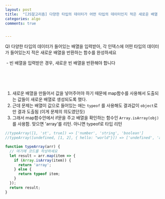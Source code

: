 ```yaml
---
layout: post
title:  "[JS알고리즘] 다양한 타입의 데이터가 어떤 타입의 데이터인지 적은 새로운 배열 반환"
categories: algo 
comments: true


---
```




Q) 다양한 타입의 데이터가 들어있는 배열을 입력받아, 각 인덱스에 어떤 타입의 데이터가 들어있는지 적은 새로운 배열을 반환하는 함수를 완성하세요

​    \- 빈 배열을 입력받은 경우, 새로운 빈 배열을 반환해야 합니다

<br>

<br>

<br>

1. 새로운 배열을 만들어서 값을 넣어주어야 하기 때문에 map함수를 사용해서 도출되는 값들이 새로운 배열로 생성되도록 했다.
2. 근데 문제는 배열이 값으로 들어있는 애는 `typeof` 를 사용해도 결과값이 `object`로만 결과 도출됨 (이게 문제의 의도였던듯)
3. 그래서 map함수안에서 if문을 주고 배열을 확인하는 함수인 `Array.isArray(obj)` 를 사용함. 맞으면 'array'를 리턴. 아니면 typeof로 타입 리턴



~~~javascript
//typeArray([1, 'st', true]) => ['number', 'string', 'boolean']
//typeArray([undefined, [1, 2], { hello: "world"}]) => ['undefined', 'array', 'object']

function typeArray(arr) {
  // 여기에 코드를 작성하세요
  let result = arr.map(item => {
    if (Array.isArray(item)) {
      return 'array';
    } else {
      return typeof item;
    }
  });
  return result;
}
~~~


